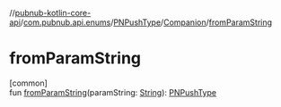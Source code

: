 //[pubnub-kotlin-core-api](../../../../index.md)/[com.pubnub.api.enums](../../index.md)/[PNPushType](../index.md)/[Companion](index.md)/[fromParamString](from-param-string.md)

# fromParamString

[common]\
fun [fromParamString](from-param-string.md)(paramString: [String](https://kotlinlang.org/api/latest/jvm/stdlib/kotlin-stdlib/kotlin/-string/index.html)): [PNPushType](../index.md)
